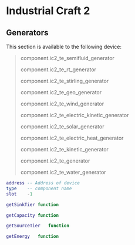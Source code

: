 # Industrial Craft 2

## Generators

This section is available to the following device:

> component.ic2_te_semifluid_generator
>
> component.ic2_te_rt_generator
>
> component.ic2_te_stirling_generator
>
> component.ic2_te_geo_generator
>
> component.ic2_te_wind_generator
>
> component.ic2_te_electric_kinetic_generator
>
> component.ic2_te_solar_generator
>
> component.ic2_te_electric_heat_generator
>
> component.ic2_te_kinetic_generator
>
> component.ic2_te_generator
>
> component.ic2_te_water_generator

```Lua
address -- Address of device
type    -- component name
slot    -1

getSinkTier function

getCapacity function

getSourceTier   function

getEnergy   function
```
